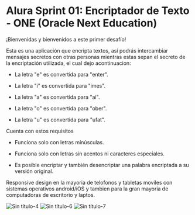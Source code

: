 #  Alura Sprint 01: Encriptador de Texto - ONE (Oracle Next Education)

¡Bienvenidas y bienvenidos a este primer desafío!

Esta es una aplicación que encripta textos, así podrás intercambiar mensajes secretos con otras personas mientras estas sepan el secreto de la encriptación utilizada, el cual dejo acontinuacion:

- La letra "e" es convertida para "enter".

- La letra "i" es convertida para "imes".

- La letra "a" es convertida para "ai".

- La letra "o" es convertida para "ober".

- La letra "u" es convertida para "ufat".

Cuenta con estos requisitos 

- Funciona solo con letras minúsculas.

-  Funciona solo con letras sin acentos ni caracteres especiales.

- Es posible encriptar y también desencriptar una palabra encriptada a su versión original.

Responsive design en la mayoria de telofonos y tabletas moviles con sistemas operativos android/iOS y tambien para la gran mayoria de computadoras de escritorio y laptos.

![Sin título-4](https://github.com/edeercm/EncriptadorTextoAlura/assets/132967872/53de2077-e6b9-439d-944e-ac76fcb2775f)
![Sin título-6](https://github.com/edeercm/EncriptadorTextoAlura/assets/132967872/e0af015a-2401-4347-8812-0dbe4a01f39b)
![Sin título-7](https://github.com/edeercm/EncriptadorTextoAlura/assets/132967872/b6e1f4b0-afc5-4246-80ce-693083f6cb31)

